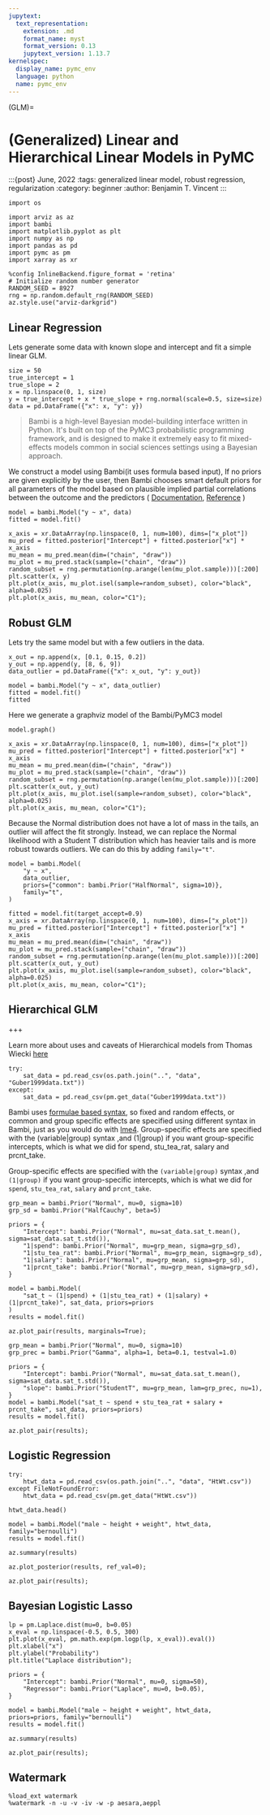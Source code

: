 ```yaml
---
jupytext:
  text_representation:
    extension: .md
    format_name: myst
    format_version: 0.13
    jupytext_version: 1.13.7
kernelspec:
  display_name: pymc_env
  language: python
  name: pymc_env
---
```


(GLM)=
# (Generalized) Linear and Hierarchical Linear Models in PyMC

:::{post} June, 2022
:tags: generalized linear model, robust regression, regularization
:category: beginner
:author: Benjamin T. Vincent
:::

```{code-cell} ipython3
import os

import arviz as az
import bambi
import matplotlib.pyplot as plt
import numpy as np
import pandas as pd
import pymc as pm
import xarray as xr
```

```{code-cell} ipython3
%config InlineBackend.figure_format = 'retina'
# Initialize random number generator
RANDOM_SEED = 8927
rng = np.random.default_rng(RANDOM_SEED)
az.style.use("arviz-darkgrid")
```

## Linear Regression

Lets generate some data with known slope and intercept and fit a simple linear GLM.

```{code-cell} ipython3
size = 50
true_intercept = 1
true_slope = 2
x = np.linspace(0, 1, size)
y = true_intercept + x * true_slope + rng.normal(scale=0.5, size=size)
data = pd.DataFrame({"x": x, "y": y})
```

> Bambi is a high-level Bayesian model-building interface written in Python. It's built on top of the PyMC3  probabilistic programming framework, and is designed to make it extremely easy to fit mixed-effects models common 
in social sciences settings using a Bayesian approach.

We construct a model using Bambi(it uses formula based input), If no priors are given explicitly by the user, then Bambi chooses smart default priors for all parameters of the model based on plausible implied partial correlations between the outcome and the predictors ( [Documentation](https://bambinos.github.io/bambi/master), [Reference](https://arxiv.org/abs/2012.10754) )

```{code-cell} ipython3
model = bambi.Model("y ~ x", data)
fitted = model.fit()
```

```{code-cell} ipython3
x_axis = xr.DataArray(np.linspace(0, 1, num=100), dims=["x_plot"])
mu_pred = fitted.posterior["Intercept"] + fitted.posterior["x"] * x_axis
mu_mean = mu_pred.mean(dim=("chain", "draw"))
mu_plot = mu_pred.stack(sample=("chain", "draw"))
random_subset = rng.permutation(np.arange(len(mu_plot.sample)))[:200]
plt.scatter(x, y)
plt.plot(x_axis, mu_plot.isel(sample=random_subset), color="black", alpha=0.025)
plt.plot(x_axis, mu_mean, color="C1");
```

## Robust GLM

Lets try the same model but with a few outliers in the data.

```{code-cell} ipython3
x_out = np.append(x, [0.1, 0.15, 0.2])
y_out = np.append(y, [8, 6, 9])
data_outlier = pd.DataFrame({"x": x_out, "y": y_out})
```

```{code-cell} ipython3
model = bambi.Model("y ~ x", data_outlier)
fitted = model.fit()
fitted
```

Here we generate a graphviz model of the Bambi/PyMC3 model

```{code-cell} ipython3
model.graph()
```

```{code-cell} ipython3
x_axis = xr.DataArray(np.linspace(0, 1, num=100), dims=["x_plot"])
mu_pred = fitted.posterior["Intercept"] + fitted.posterior["x"] * x_axis
mu_mean = mu_pred.mean(dim=("chain", "draw"))
mu_plot = mu_pred.stack(sample=("chain", "draw"))
random_subset = rng.permutation(np.arange(len(mu_plot.sample)))[:200]
plt.scatter(x_out, y_out)
plt.plot(x_axis, mu_plot.isel(sample=random_subset), color="black", alpha=0.025)
plt.plot(x_axis, mu_mean, color="C1");
```

Because the Normal distribution does not have a lot of mass in the tails, an outlier will affect the fit strongly. Instead, we can replace the Normal likelihood with a Student T distribution which has heavier tails and is more robust towards outliers. We can do this by adding `family="t"`.

```{code-cell} ipython3
model = bambi.Model(
    "y ~ x",
    data_outlier,
    priors={"common": bambi.Prior("HalfNormal", sigma=10)},
    family="t",
)
```

```{code-cell} ipython3
fitted = model.fit(target_accept=0.9)
x_axis = xr.DataArray(np.linspace(0, 1, num=100), dims=["x_plot"])
mu_pred = fitted.posterior["Intercept"] + fitted.posterior["x"] * x_axis
mu_mean = mu_pred.mean(dim=("chain", "draw"))
mu_plot = mu_pred.stack(sample=("chain", "draw"))
random_subset = rng.permutation(np.arange(len(mu_plot.sample)))[:200]
plt.scatter(x_out, y_out)
plt.plot(x_axis, mu_plot.isel(sample=random_subset), color="black", alpha=0.025)
plt.plot(x_axis, mu_mean, color="C1");
```

## Hierarchical GLM

+++

Learn more about uses and caveats of Hierarchical models from Thomas Wiecki [here](https://twiecki.io/blog/2017/02/08/bayesian-hierchical-non-centered/)

```{code-cell} ipython3
try:
    sat_data = pd.read_csv(os.path.join("..", "data", "Guber1999data.txt"))
except:
    sat_data = pd.read_csv(pm.get_data("Guber1999data.txt"))
```

Bambi uses [formulae based syntax](https://bambinos.github.io/bambi/master/notebooks/getting_started.html#Formula-based-specification), so fixed and random effects, or common and group specific effects are specified using different syntax in Bambi, just as you would do with [lme4](https://cran.r-project.org/web/packages/lme4/vignettes/lmer.pdf). Group-specific effects are specified with the (variable|group) syntax ,and (1|group) if you want group-specific intercepts, which is what we did for spend, stu_tea_rat, salary and prcnt_take.

Group-specific effects are specified with the `(variable|group)` syntax ,and `(1|group)` if you want group-specific intercepts, which is what we did for `spend`, `stu_tea_rat`, `salary` and `prcnt_take`.

```{code-cell} ipython3
grp_mean = bambi.Prior("Normal", mu=0, sigma=10)
grp_sd = bambi.Prior("HalfCauchy", beta=5)

priors = {
    "Intercept": bambi.Prior("Normal", mu=sat_data.sat_t.mean(), sigma=sat_data.sat_t.std()),
    "1|spend": bambi.Prior("Normal", mu=grp_mean, sigma=grp_sd),
    "1|stu_tea_rat": bambi.Prior("Normal", mu=grp_mean, sigma=grp_sd),
    "1|salary": bambi.Prior("Normal", mu=grp_mean, sigma=grp_sd),
    "1|prcnt_take": bambi.Prior("Normal", mu=grp_mean, sigma=grp_sd),
}
```

```{code-cell} ipython3
model = bambi.Model(
    "sat_t ~ (1|spend) + (1|stu_tea_rat) + (1|salary) + (1|prcnt_take)", sat_data, priors=priors
)
results = model.fit()
```

```{code-cell} ipython3
az.plot_pair(results, marginals=True);
```

```{code-cell} ipython3
grp_mean = bambi.Prior("Normal", mu=0, sigma=10)
grp_prec = bambi.Prior("Gamma", alpha=1, beta=0.1, testval=1.0)

priors = {
    "Intercept": bambi.Prior("Normal", mu=sat_data.sat_t.mean(), sigma=sat_data.sat_t.std()),
    "slope": bambi.Prior("StudentT", mu=grp_mean, lam=grp_prec, nu=1),
}
model = bambi.Model("sat_t ~ spend + stu_tea_rat + salary + prcnt_take", sat_data, priors=priors)
results = model.fit()
```

```{code-cell} ipython3
az.plot_pair(results);
```

## Logistic Regression

```{code-cell} ipython3
try:
    htwt_data = pd.read_csv(os.path.join("..", "data", "HtWt.csv"))
except FileNotFoundError:
    htwt_data = pd.read_csv(pm.get_data("HtWt.csv"))

htwt_data.head()
```

```{code-cell} ipython3
model = bambi.Model("male ~ height + weight", htwt_data, family="bernoulli")
results = model.fit()

az.summary(results)
```

```{code-cell} ipython3
az.plot_posterior(results, ref_val=0);
```

```{code-cell} ipython3
az.plot_pair(results);
```

## Bayesian Logistic Lasso

```{code-cell} ipython3
lp = pm.Laplace.dist(mu=0, b=0.05)
x_eval = np.linspace(-0.5, 0.5, 300)
plt.plot(x_eval, pm.math.exp(pm.logp(lp, x_eval)).eval())
plt.xlabel("x")
plt.ylabel("Probability")
plt.title("Laplace distribution");
```

```{code-cell} ipython3
priors = {
    "Intercept": bambi.Prior("Normal", mu=0, sigma=50),
    "Regressor": bambi.Prior("Laplace", mu=0, b=0.05),
}

model = bambi.Model("male ~ height + weight", htwt_data, priors=priors, family="bernoulli")
results = model.fit()

az.summary(results)
```

```{code-cell} ipython3
az.plot_pair(results);
```

## Watermark

```{code-cell} ipython3
%load_ext watermark
%watermark -n -u -v -iv -w -p aesara,aeppl
```
